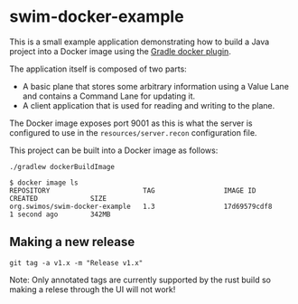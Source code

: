 # swim-docker-example

This is a small example application demonstrating how to build a Java project into a Docker image using the [Gradle docker plugin](https://github.com/bmuschko/gradle-docker-plugin).

The application itself is composed of two parts: 
- A basic plane that stores some arbitrary information using a Value Lane and contains a Command Lane for updating it.
- A client application that is used for reading and writing to the plane.

The Docker image exposes port 9001 as this is what the server is configured to use in the `resources/server.recon` configuration file.

This project can be built into a Docker image as follows:
```
./gradlew dockerBuildImage

$ docker image ls
REPOSITORY                       TAG                 IMAGE ID            CREATED             SIZE
org.swimos/swim-docker-example   1.3                 17d69579cdf8        1 second ago        342MB
```

## Making a new release

`git tag -a v1.x -m "Release v1.x"`

Note: Only annotated tags are currently supported by the rust build so making a relese through the UI will not work!
